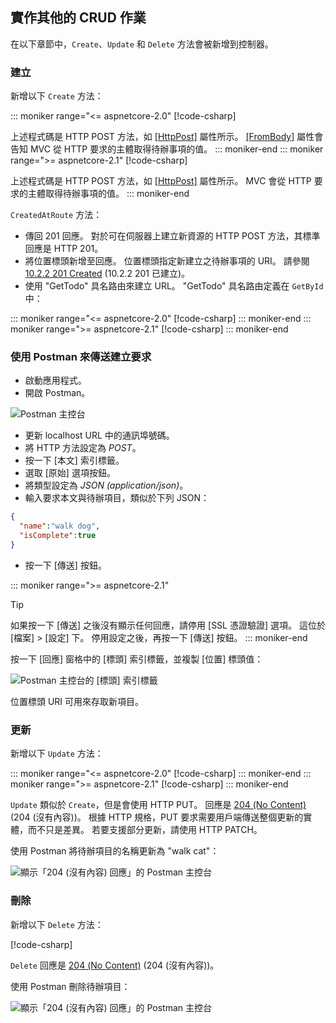 ## <a name="implement-the-other-crud-operations"></a>實作其他的 CRUD 作業

在以下章節中，`Create`、`Update` 和 `Delete` 方法會被新增到控制器。

### <a name="create"></a>建立

新增以下 `Create` 方法：

::: moniker range="<= aspnetcore-2.0"
[!code-csharp[](../../tutorials/first-web-api/samples/2.0/TodoApi/Controllers/TodoController.cs?name=snippet_Create)]

上述程式碼是 HTTP POST 方法，如 [[HttpPost]](/dotnet/api/microsoft.aspnetcore.mvc.httppostattribute) 屬性所示。 [[FromBody]](/dotnet/api/microsoft.aspnetcore.mvc.frombodyattribute) 屬性會告知 MVC 從 HTTP 要求的主體取得待辦事項的值。
::: moniker-end
::: moniker range=">= aspnetcore-2.1"
[!code-csharp[](../../tutorials/first-web-api/samples/2.1/TodoApi/Controllers/TodoController.cs?name=snippet_Create)]

上述程式碼是 HTTP POST 方法，如 [[HttpPost]](/dotnet/api/microsoft.aspnetcore.mvc.httppostattribute) 屬性所示。 MVC 會從 HTTP 要求的主體取得待辦事項的值。
::: moniker-end

`CreatedAtRoute` 方法：

* 傳回 201 回應。 對於可在伺服器上建立新資源的 HTTP POST 方法，其標準回應是 HTTP 201。
* 將位置標頭新增至回應。 位置標頭指定新建立之待辦事項的 URI。 請參閱 [10.2.2 201 Created](https://www.w3.org/Protocols/rfc2616/rfc2616-sec10.html) (10.2.2 201 已建立)。
* 使用 "GetTodo" 具名路由來建立 URL。 "GetTodo" 具名路由定義在 `GetById` 中：

::: moniker range="<= aspnetcore-2.0"
[!code-csharp[](../../tutorials/first-web-api/samples/2.0/TodoApi/Controllers/TodoController.cs?name=snippet_GetByID&highlight=1-2)]
::: moniker-end
::: moniker range=">= aspnetcore-2.1"
[!code-csharp[](../../tutorials/first-web-api/samples/2.1/TodoApi/Controllers/TodoController.cs?name=snippet_GetByID&highlight=1-2)]
::: moniker-end

### <a name="use-postman-to-send-a-create-request"></a>使用 Postman 來傳送建立要求

* 啟動應用程式。
* 開啟 Postman。

![Postman 主控台](../../tutorials/first-web-api/_static/pmc.png)

* 更新 localhost URL 中的通訊埠號碼。
* 將 HTTP 方法設定為 *POST*。
* 按一下 [本文] 索引標籤。
* 選取 [原始] 選項按鈕。
* 將類型設定為 *JSON (application/json)*。
* 輸入要求本文與待辦項目，類似於下列 JSON：

```json
{
  "name":"walk dog",
  "isComplete":true
}
```

* 按一下 [傳送] 按鈕。

::: moniker range=">= aspnetcore-2.1"
> [!TIP]
> 如果按一下 [傳送] 之後沒有顯示任何回應，請停用 [SSL 憑證驗證] 選項。 這位於 [檔案] > [設定] 下。 停用設定之後，再按一下 [傳送] 按鈕。
::: moniker-end

按一下 [回應] 窗格中的 [標頭] 索引標籤，並複製 [位置] 標頭值：

![Postman 主控台的 [標頭] 索引標籤](../../tutorials/first-web-api/_static/pmc2.png)

位置標頭 URI 可用來存取新項目。

### <a name="update"></a>更新

新增以下 `Update` 方法：

::: moniker range="<= aspnetcore-2.0"
[!code-csharp[](../../tutorials/first-web-api/samples/2.0/TodoApi/Controllers/TodoController.cs?name=snippet_Update)]
::: moniker-end
::: moniker range=">= aspnetcore-2.1"
[!code-csharp[](../../tutorials/first-web-api/samples/2.1/TodoApi/Controllers/TodoController.cs?name=snippet_Update)]
::: moniker-end

`Update` 類似於 `Create`，但是會使用 HTTP PUT。 回應是 [204 (No Content)](https://www.w3.org/Protocols/rfc2616/rfc2616-sec9.html) (204 (沒有內容))。 根據 HTTP 規格，PUT 要求需要用戶端傳送整個更新的實體，而不只是差異。 若要支援部分更新，請使用 HTTP PATCH。

使用 Postman 將待辦項目的名稱更新為 "walk cat"：

![顯示「204 (沒有內容) 回應」的 Postman 主控台](../../tutorials/first-web-api/_static/pmcput.png)

### <a name="delete"></a>刪除

新增以下 `Delete` 方法：

[!code-csharp[](../../tutorials/first-web-api/samples/2.0/TodoApi/Controllers/TodoController.cs?name=snippet_Delete)]

`Delete` 回應是 [204 (No Content)](https://www.w3.org/Protocols/rfc2616/rfc2616-sec9.html) \(204 (沒有內容)\)。

使用 Postman 刪除待辦項目：

![顯示「204 (沒有內容) 回應」的 Postman 主控台](../../tutorials/first-web-api/_static/pmd.png)
